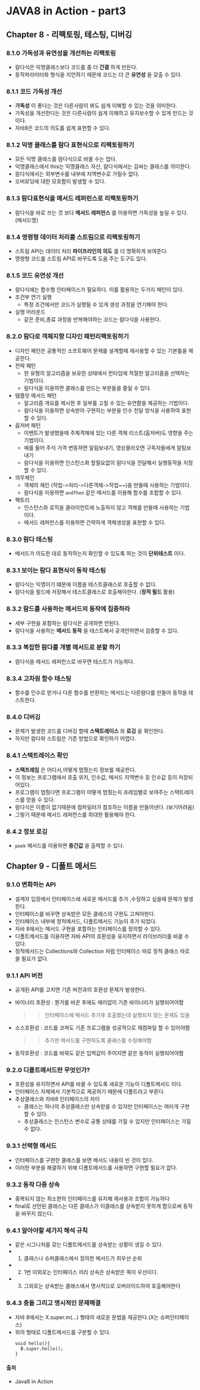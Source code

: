 # JAVA8 in Action - part3

## Chapter 8 - 리팩토링, 테스팅, 디버깅

### 8.1.0 가독성과 유연성을 개선하는 리팩토링
- 람다식은 익명클래스보다 코드를 좀 더 **간결** 하게 만든다.
- 동작파라미터화 형식을 지언하기 때문에 코드는 더 큰 **유연성** 을 갖출 수 있다.

### 8.1.1 코드 가독성 개선
- **가독성** 이 좋다는 것은 다른사람이 봐도 쉽게 이해할 수 있는 것을 의미한다.
- 가독성을 개선한다는 것은 다른사람이 쉽게 이해하고 유지보수할 수 있게 만드는 것이다.
- 자바8은 코드의 의도를 쉽게 표현할 수 있다.

### 8.1.2 익명 클래스를 람다 표현식으로 리팩토링하기
- 모든 익명 클래스를 람다식으로 바꿀 수는 업다.
- 익명클래스에서 this는 익명클래스 자신, 람다식에서는 감싸는 클래스를 의미한다.
- 람다식에서는 외부변수를 내부에 지역변수로 가릴수 없다.
- 오버로딩에 대한 모호함이 발생할 수 있다.

### 8.1.3 람다표현식을 메서드 레퍼런스로 리팩토링하기
- 람다식을 바로 쓰는 것 보다 **메서드 레퍼런스** 를 이용하면 가독성을 높일 수 있다.(메서드명)

### 8.1.4 명령형 데이터 처리를 스트림으로 리팩토링하기
- 스트림 API는 데이터 처리 **파이프라인의 의도** 를 더 명확하게 보여준다.
- 명령형 코드를 스트림 API로 바꾸도록 도움 주는 도구도 있다.

### 8.1.5 코드 유연성 개선
- 람다식에는 함수형 인터페이스가 필요하다. 이를 활용하는 두가지 패턴이 있다.
- 조건부 연기 실행
  - 특정 조건에서만 코드가 실행될 수 있게 생성 과정을 연기해야 한다.
- 실행 어라운드
  - 같은 준비,종료 과정을 반복해야하는 코드는 람다식을 사용한다.

### 8.2.0 람다로 객체지향 디자인 패턴리팩토링하기
- 디자인 패턴은 공통적인 소프트웨어 문제를 설계할때 재사용할 수 있는 기본틀을 제공한다.
- 전략 패턴
  - 한 유형의 알고리즘을 보유한 상태에서 런타임에 적절한 알고리즘을 선택하는 기법이다.
  - 람다식을 이용하면 클래스를 만드는 부분들을 줄일 수 있다.
- 템플릿 메서드 패턴
  - 알고리즘 개요를 제시한 후 일부를 고칠 수 있는 유연함을 제공하는 기법이다.
  - 람다식을 이용하면 상속받아 구현하는 부분을 인수 전달 방식을 사용하여 표현할 수 있다.
- 옵저버 패턴
  - 이벤트가 발생했을때 주체객체에 있는 다른 객체 리스트(옵저버)도 영향을 주는 기법이다.
  - 예를 들어 주식 가격 변동하면 알림보내기, 영상올라오면 구독자들에게 알림보내기
  - 람다식을 이용하면 인스턴스화 할필요없이 람다식을 전달해서 실행동작을 지정할 수 있다.
- 의무체인
  - 객체의 체인 (작업->처리->다른객체->작업~~)을 만들때 사용하는 기법이다.
  - 람다식을 이용하면 ``andThen`` 같은 메서드를 이용해 함수를 조합할 수 있다.
- 팩토리
  - 인스턴스화 로직을 클라이언트에 노출하지 않고 객체를 만들때 사용하는 기법이다.
  - 메서드 레퍼런스를 이용하면 간략하게 객체생성을 표현할 수 있다.

### 8.3.0 람다 테스팅
- 메서드가 의도한 대로 동작하는지 확인할 수 있도록 하는 것이 **단위테스트** 이다.

### 8.3.1 보이는 람다 표현식이 동작 테스팅
- 람다식는 익명이기 떄문에 이름을 테스트클래스로 호출할 수 없다.
- 람다식을 필드에 저장해서 테스트클래스로 호출해야한다. (**정적 필드** 활용)

### 8.3.2 람드를 사용하는 메서드의 동작에 집중하라
- 세부 구현을 포함하는 람다식은 공개하면 안된다.
- 람다식을 사용하는 **메서드 동작** 을 테스트해서 공개안하면서 검증할 수 있다.

### 8.3.3 복잡한 람다를 개별 메서드로 분할 하기
- 람다식을 메서드 레퍼런스로 바꾸면 테스트가 가능하다.

### 8.3.4 고차원 함수 테스팅
- 함수를 인수로 받거나 다른 함수를 반환하는 메서드는 다른람다를 만들어 동작을 테스트한다.

### 8.4.0 디버깅
- 문제가 발생한 코드를 디버깅 할때 **스택트레이스** 와 **로깅** 을 확인한다.
- 하지만 람다와 스트림은 기존 방법으로 확인하기 어렵다.

### 8.4.1 스택트레이스 확인
- **스택프레임** 은 어디서,어떻게 멈췄는지 정보를 제공한다.
- 이 정보는 프로그램에서 호출 위치, 인수값, 메서드 지역변수 등 인수값 등이 저장되어있다.
- 프로그램이 멈췄다면 프로그램이 어떻게 멈췄는지 프레임별로 보여주는 스택트레이스를 얻을 수 있다.
- 람다식은 이름이 없기때문에 컴파일러가 참조하는 이름을 만들어낸다. (보기어려움)
- 그렇기 때문에 메서드 레퍼런스를 최대한 활용해야 한다.

### 8.4.2 정보 로깅
- ``peek`` 메서드를 이용하면 **중간값** 을 출력할 수 있다.

## Chapter 9 - 디폴트 메서드

### 9.1.0 변화하는 API
- 설계자 입장에서 인터페이스에 새로운 메서드를 추가 ,수정하고 싶을때 문제가 발생한다.
- 인터페이스를 바꾸면 상속받은 모든 클래스의 구현도 고쳐야한다.
- 인터페이스 내부에 정적메서드, 디폴트메서드 기능이 추가 되었다.
- 자바 8에서는 메서드 구현을 포함하는 인터페이스를 정의할 수 있다.
- 디폴트메서드를 이용하면 자바 API의 호환성을 유지하면서 라이브러리를 바꿀 수 있다.       
- 정적메서드는 Collections와 Collection 처럼 인터페이스 따로 정적 클래스 따로 쓸 필요가 없다.

### 9.1.1 API 버전
- 공개된 API를 고치면 기존 버전과의 호환성 문제가 발생한다.
- 바이너리 호환성 : 뭔가를 바꾼 후에도 에러없이 기존 바이너리가 실행되어야함
  >> 인터페이스에 메서드 추가후 호출했는데 실행되지 않는 문제도 있음

- 소스호환성 : 코드를 코쳐도 기존 프로그램을 성공적으로 재컴파일 할 수 있어야함
  >> 추가한 메서드를 구현하도록 클래스를 수정해야함

- 동작호환성 : 코드를 바꿔도 같은 입력값이 주어지면 같은 동작이 실행되어야함

### 9.2.0 디폴트메서드란 무엇인가?
- 호환성을 유지하면서 API를 바꿀 수 있도록 새로운 기능이 디폴트메서드 이다.
- 인터페이스 자체에서 기본적으로 제공하기 때문에 디폴트라고 부른다.
- 추상클래스와 자바8 인터페이스의 차이
  * 클래스는 하나의 추상클래스만 상속받을 수 있지만 인터페이스는 여러개 구현할 수 있다.
  * 추상클래스는 인스턴스 변수로 공통 상태를 가질 수 있지만 인터페이스는 가질 수 없다.

### 9.3.1 선택형 메서드
- 인터페이스를 구현한 클래스를 보면 메서드 내용이 빈 것이 있다.
- 이러한 부분을 해결하기 위해 디폴트메서드를 사용하면 구현할 필요가 없다.

### 9.3.2 동작 다중 상속
- 중복되지 않는 최소한의 인터페이스를 유지해 재사용과 조합이 가능하다
- final로 선언된 클래스는 다른 클래스가 이클래스를 상속받지 못하게 함으로써 동작을 바꾸지 않는다.

### 9.4.1 알아야할 세가지 해석 규칙
- 같은 시그니처를 갖는 디폴트메서드를 상속받는 상황이 생길 수 있다.
- 1. 클래스나 슈퍼클래스에서 정의한 메서드가 최우선 순위
- 2. 1번 이외로는 인터페이스 끼리 상속은 상속받은 쪽이 우선이다.
- 3. 그외로는 상속받는 클래스에서 명시적으로 오버라이드하여 호출해야한다

### 9.4.3 충돌 그리고 명시적인 문제해결
- 자바 8에서는 X.super.m(...) 형태의 새로운 문법을 제공한다.(X는 슈퍼인터페이스)
- 위의 형태로 디폴트메서드를 구분할 수 있다.
  ```
  void hello(){
    B.super.hello();
  }
  ```

#### 출처
- Java8 in Action
